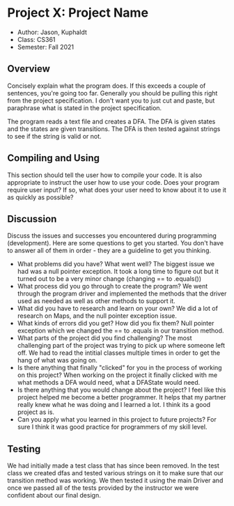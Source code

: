 # Project X: Project Name

* Author: Jason, Kuphaldt
* Class: CS361 
* Semester: Fall 2021

## Overview

Concisely explain what the program does. If this exceeds a couple of
sentences, you're going too far. Generally you should be pulling this
right from the project specification. I don't want you to just cut and
paste, but paraphrase what is stated in the project specification.

The program reads a text file and creates a DFA. The DFA is given states
and the states are given transitions. The DFA is then tested against strings
to see if the string is valid or not. 

## Compiling and Using

This section should tell the user how to compile your code.  It is
also appropriate to instruct the user how to use your code. Does your
program require user input? If so, what does your user need to know
about it to use it as quickly as possible?

## Discussion

Discuss the issues and successes you encountered during programming
(development). Here are some questions to get you started. You don't
have to answer all of them in order - they are a guideline to get you
thinking.
  * What problems did you have? What went well?
	The biggest issue we had was a null pointer exception. It took
	a long time to figure out but it turned out to be a very minor
	change (changing == to .equals())
  * What process did you go through to create the program?
	We went through the program driver and implemented
	the methods that the driver used as needed as well
	as other methods to support it.
  * What did you have to research and learn on your own?
	We did a lot of research on Maps, and the null
	pointer exception issue. 
  * What kinds of errors did you get? How did you fix them?
	Null pointer exception which we changed the == to 
	.equals in our transition method. 
  * What parts of the project did you find challenging?
	The most challenging part of the project was 
	trying to pick up where someone left off. 
	We had to read the intitial classes multiple times
	in order to get the hang of what was going
	on.
  * Is there anything that finally "clicked" for you in the process 
  of working on this project?
	When working on the project it finally clicked with me
	what methods a DFA would need, what a DFAState would need.
  * Is there anything that you would change about the project?
	I feel like this project helped me become a better programmer.
	It helps that my partner really knew what he was doing and I
	learned a lot. I think its a good project as is. 
  * Can you apply what you learned in this project to future projects?
	For sure I think it was good practice for programmers of
	my skill level. 

## Testing

We had initially made a test class that has since been removed. In the
test class we created dfas and tested various strings on it to make sure
that our transition method was working. We then tested it using the main
Driver and once we passed all of the tests provided by the instructor
we were confident about our final design.
